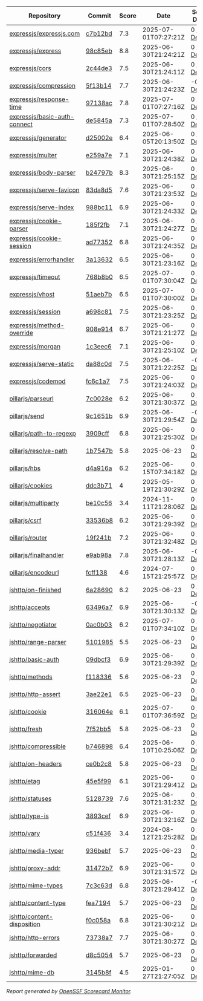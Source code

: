 <!-- OPENSSF-SCORECARD-MONITOR:START -->

| Repository | Commit | Score | Date | Score Delta | Report | StepSecurity |
| -- | -- | -- | -- | -- | -- | -- |
| [expressjs/expressjs.com](https://github.com/expressjs/expressjs.com) | [c7b12bd](https://github.com/expressjs/expressjs.com/commit/c7b12bd06d10c0444f9186509865ab608dc8675f) | 7.3 | 2025-07-01T07:27:21Z | 0 / [Details](https://ossf.github.io/scorecard-visualizer/#/projects/github.com/expressjs/expressjs.com/compare/57cbe6cdcd3ae5a23127358d4815b8217b35ac4e/c7b12bd06d10c0444f9186509865ab608dc8675f) | [View](https://ossf.github.io/scorecard-visualizer/#/projects/github.com/expressjs/expressjs.com/commit/c7b12bd06d10c0444f9186509865ab608dc8675f) | [Fix it](https://app.stepsecurity.io/securerepo?repo=expressjs/expressjs.com) |
| [expressjs/express](https://github.com/expressjs/express) | [98c85eb](https://github.com/expressjs/express/commit/98c85eb0dd64f23940f1ac5b43d74d0eac659248) | 8.8 | 2025-06-30T21:24:21Z | 0 / [Details](https://ossf.github.io/scorecard-visualizer/#/projects/github.com/expressjs/express/compare/9784321e89b7d32aaff481aa24a9e8cccef4b101/98c85eb0dd64f23940f1ac5b43d74d0eac659248) | [View](https://ossf.github.io/scorecard-visualizer/#/projects/github.com/expressjs/express/commit/98c85eb0dd64f23940f1ac5b43d74d0eac659248) | [Fix it](https://app.stepsecurity.io/securerepo?repo=expressjs/express) |
| [expressjs/cors](https://github.com/expressjs/cors) | [2c44de3](https://github.com/expressjs/cors/commit/2c44de3296d8aaf605315d48f972e73f467b138d) | 7.5 | 2025-06-30T21:24:11Z | 0 / [Details](https://ossf.github.io/scorecard-visualizer/#/projects/github.com/expressjs/cors/compare/2c44de3296d8aaf605315d48f972e73f467b138d/2c44de3296d8aaf605315d48f972e73f467b138d) | [View](https://ossf.github.io/scorecard-visualizer/#/projects/github.com/expressjs/cors/commit/2c44de3296d8aaf605315d48f972e73f467b138d) | [Fix it](https://app.stepsecurity.io/securerepo?repo=expressjs/cors) |
| [expressjs/compression](https://github.com/expressjs/compression) | [5f13b14](https://github.com/expressjs/compression/commit/5f13b148d2a1a2daaa8647e03592214bb240bf18) | 7.7 | 2025-06-30T21:24:23Z | -0.1 / [Details](https://ossf.github.io/scorecard-visualizer/#/projects/github.com/expressjs/compression/compare/5f13b148d2a1a2daaa8647e03592214bb240bf18/5f13b148d2a1a2daaa8647e03592214bb240bf18) | [View](https://ossf.github.io/scorecard-visualizer/#/projects/github.com/expressjs/compression/commit/5f13b148d2a1a2daaa8647e03592214bb240bf18) | [Fix it](https://app.stepsecurity.io/securerepo?repo=expressjs/compression) |
| [expressjs/response-time](https://github.com/expressjs/response-time) | [97138ac](https://github.com/expressjs/response-time/commit/97138acd8e9531635face6666e7ccb5f9eaabed5) | 7.8 | 2025-07-01T07:27:16Z | 0 / [Details](https://ossf.github.io/scorecard-visualizer/#/projects/github.com/expressjs/response-time/compare/97138acd8e9531635face6666e7ccb5f9eaabed5/97138acd8e9531635face6666e7ccb5f9eaabed5) | [View](https://ossf.github.io/scorecard-visualizer/#/projects/github.com/expressjs/response-time/commit/97138acd8e9531635face6666e7ccb5f9eaabed5) | [Fix it](https://app.stepsecurity.io/securerepo?repo=expressjs/response-time) |
| [expressjs/basic-auth-connect](https://github.com/expressjs/basic-auth-connect) | [de5845a](https://github.com/expressjs/basic-auth-connect/commit/de5845a7ab44acb262b67a75692a03dc11c9b17a) | 7.3 | 2025-07-01T07:28:50Z | 0 / [Details](https://ossf.github.io/scorecard-visualizer/#/projects/github.com/expressjs/basic-auth-connect/compare/de5845a7ab44acb262b67a75692a03dc11c9b17a/de5845a7ab44acb262b67a75692a03dc11c9b17a) | [View](https://ossf.github.io/scorecard-visualizer/#/projects/github.com/expressjs/basic-auth-connect/commit/de5845a7ab44acb262b67a75692a03dc11c9b17a) | [Fix it](https://app.stepsecurity.io/securerepo?repo=expressjs/basic-auth-connect) |
| [expressjs/generator](https://github.com/expressjs/generator) | [d25002e](https://github.com/expressjs/generator/commit/d25002eae177221ec55962d7e227418884844f94) | 6.4 | 2025-06-05T20:13:50Z | 0 / [Details](https://ossf.github.io/scorecard-visualizer/#/projects/github.com/expressjs/generator/compare/d25002eae177221ec55962d7e227418884844f94/d25002eae177221ec55962d7e227418884844f94) | [View](https://ossf.github.io/scorecard-visualizer/#/projects/github.com/expressjs/generator/commit/d25002eae177221ec55962d7e227418884844f94) | [Fix it](https://app.stepsecurity.io/securerepo?repo=expressjs/generator) |
| [expressjs/multer](https://github.com/expressjs/multer) | [e259a7e](https://github.com/expressjs/multer/commit/e259a7ee2141f5c89fd3d3e7d6825e706754340e) | 7.1 | 2025-06-30T21:24:38Z | 0 / [Details](https://ossf.github.io/scorecard-visualizer/#/projects/github.com/expressjs/multer/compare/e259a7ee2141f5c89fd3d3e7d6825e706754340e/e259a7ee2141f5c89fd3d3e7d6825e706754340e) | [View](https://ossf.github.io/scorecard-visualizer/#/projects/github.com/expressjs/multer/commit/e259a7ee2141f5c89fd3d3e7d6825e706754340e) | [Fix it](https://app.stepsecurity.io/securerepo?repo=expressjs/multer) |
| [expressjs/body-parser](https://github.com/expressjs/body-parser) | [b24797b](https://github.com/expressjs/body-parser/commit/b24797bf5976dd65e55193fd62630beb15d65b10) | 8.3 | 2025-06-30T21:25:15Z | 0 / [Details](https://ossf.github.io/scorecard-visualizer/#/projects/github.com/expressjs/body-parser/compare/749ceacf97000a68c687c197987f95af50ce3a98/b24797bf5976dd65e55193fd62630beb15d65b10) | [View](https://ossf.github.io/scorecard-visualizer/#/projects/github.com/expressjs/body-parser/commit/b24797bf5976dd65e55193fd62630beb15d65b10) | [Fix it](https://app.stepsecurity.io/securerepo?repo=expressjs/body-parser) |
| [expressjs/serve-favicon](https://github.com/expressjs/serve-favicon) | [83da8d5](https://github.com/expressjs/serve-favicon/commit/83da8d55d6511c716f31d9ecd9bf96bdda61fc0a) | 7.6 | 2025-06-30T21:23:53Z | 0 / [Details](https://ossf.github.io/scorecard-visualizer/#/projects/github.com/expressjs/serve-favicon/compare/83da8d55d6511c716f31d9ecd9bf96bdda61fc0a/83da8d55d6511c716f31d9ecd9bf96bdda61fc0a) | [View](https://ossf.github.io/scorecard-visualizer/#/projects/github.com/expressjs/serve-favicon/commit/83da8d55d6511c716f31d9ecd9bf96bdda61fc0a) | [Fix it](https://app.stepsecurity.io/securerepo?repo=expressjs/serve-favicon) |
| [expressjs/serve-index](https://github.com/expressjs/serve-index) | [988bc11](https://github.com/expressjs/serve-index/commit/988bc1109cb970b29629058665d9d5f56caa7144) | 6.9 | 2025-06-30T21:24:33Z | 0 / [Details](https://ossf.github.io/scorecard-visualizer/#/projects/github.com/expressjs/serve-index/compare/988bc1109cb970b29629058665d9d5f56caa7144/988bc1109cb970b29629058665d9d5f56caa7144) | [View](https://ossf.github.io/scorecard-visualizer/#/projects/github.com/expressjs/serve-index/commit/988bc1109cb970b29629058665d9d5f56caa7144) | [Fix it](https://app.stepsecurity.io/securerepo?repo=expressjs/serve-index) |
| [expressjs/cookie-parser](https://github.com/expressjs/cookie-parser) | [185f2fb](https://github.com/expressjs/cookie-parser/commit/185f2fb85dbf5947d8eb506f338c8d8f48ec2e24) | 7.1 | 2025-06-30T21:24:27Z | 0 / [Details](https://ossf.github.io/scorecard-visualizer/#/projects/github.com/expressjs/cookie-parser/compare/185f2fb85dbf5947d8eb506f338c8d8f48ec2e24/185f2fb85dbf5947d8eb506f338c8d8f48ec2e24) | [View](https://ossf.github.io/scorecard-visualizer/#/projects/github.com/expressjs/cookie-parser/commit/185f2fb85dbf5947d8eb506f338c8d8f48ec2e24) | [Fix it](https://app.stepsecurity.io/securerepo?repo=expressjs/cookie-parser) |
| [expressjs/cookie-session](https://github.com/expressjs/cookie-session) | [ad77352](https://github.com/expressjs/cookie-session/commit/ad77352e3f22f38c5e23e7239a04da47d649aab1) | 6.8 | 2025-06-30T21:24:35Z | 0 / [Details](https://ossf.github.io/scorecard-visualizer/#/projects/github.com/expressjs/cookie-session/compare/ad77352e3f22f38c5e23e7239a04da47d649aab1/ad77352e3f22f38c5e23e7239a04da47d649aab1) | [View](https://ossf.github.io/scorecard-visualizer/#/projects/github.com/expressjs/cookie-session/commit/ad77352e3f22f38c5e23e7239a04da47d649aab1) | [Fix it](https://app.stepsecurity.io/securerepo?repo=expressjs/cookie-session) |
| [expressjs/errorhandler](https://github.com/expressjs/errorhandler) | [3a13632](https://github.com/expressjs/errorhandler/commit/3a13632b1e77530aeba5c7d3265d5a732171ad41) | 6.5 | 2025-06-30T21:23:16Z | 0 / [Details](https://ossf.github.io/scorecard-visualizer/#/projects/github.com/expressjs/errorhandler/compare/3a13632b1e77530aeba5c7d3265d5a732171ad41/3a13632b1e77530aeba5c7d3265d5a732171ad41) | [View](https://ossf.github.io/scorecard-visualizer/#/projects/github.com/expressjs/errorhandler/commit/3a13632b1e77530aeba5c7d3265d5a732171ad41) | [Fix it](https://app.stepsecurity.io/securerepo?repo=expressjs/errorhandler) |
| [expressjs/timeout](https://github.com/expressjs/timeout) | [768b8b0](https://github.com/expressjs/timeout/commit/768b8b0752d59ad21952d9dfe94dfbc01ee53e85) | 6.5 | 2025-07-01T07:30:04Z | 0 / [Details](https://ossf.github.io/scorecard-visualizer/#/projects/github.com/expressjs/timeout/compare/768b8b0752d59ad21952d9dfe94dfbc01ee53e85/768b8b0752d59ad21952d9dfe94dfbc01ee53e85) | [View](https://ossf.github.io/scorecard-visualizer/#/projects/github.com/expressjs/timeout/commit/768b8b0752d59ad21952d9dfe94dfbc01ee53e85) | [Fix it](https://app.stepsecurity.io/securerepo?repo=expressjs/timeout) |
| [expressjs/vhost](https://github.com/expressjs/vhost) | [51aeb7b](https://github.com/expressjs/vhost/commit/51aeb7b67611542531af8900a4b6b8cbc12ce4d5) | 6.5 | 2025-07-01T07:30:00Z | 0 / [Details](https://ossf.github.io/scorecard-visualizer/#/projects/github.com/expressjs/vhost/compare/51aeb7b67611542531af8900a4b6b8cbc12ce4d5/51aeb7b67611542531af8900a4b6b8cbc12ce4d5) | [View](https://ossf.github.io/scorecard-visualizer/#/projects/github.com/expressjs/vhost/commit/51aeb7b67611542531af8900a4b6b8cbc12ce4d5) | [Fix it](https://app.stepsecurity.io/securerepo?repo=expressjs/vhost) |
| [expressjs/session](https://github.com/expressjs/session) | [a698c81](https://github.com/expressjs/session/commit/a698c81f2ab950188cdbd7f30bb3a89fd68e2046) | 7.5 | 2025-06-30T21:23:25Z | 0 / [Details](https://ossf.github.io/scorecard-visualizer/#/projects/github.com/expressjs/session/compare/a698c81f2ab950188cdbd7f30bb3a89fd68e2046/a698c81f2ab950188cdbd7f30bb3a89fd68e2046) | [View](https://ossf.github.io/scorecard-visualizer/#/projects/github.com/expressjs/session/commit/a698c81f2ab950188cdbd7f30bb3a89fd68e2046) | [Fix it](https://app.stepsecurity.io/securerepo?repo=expressjs/session) |
| [expressjs/method-override](https://github.com/expressjs/method-override) | [908e914](https://github.com/expressjs/method-override/commit/908e9147586f4a0e75416a4c5f75b603a3397ee4) | 6.7 | 2025-06-30T21:21:27Z | 0 / [Details](https://ossf.github.io/scorecard-visualizer/#/projects/github.com/expressjs/method-override/compare/908e9147586f4a0e75416a4c5f75b603a3397ee4/908e9147586f4a0e75416a4c5f75b603a3397ee4) | [View](https://ossf.github.io/scorecard-visualizer/#/projects/github.com/expressjs/method-override/commit/908e9147586f4a0e75416a4c5f75b603a3397ee4) | [Fix it](https://app.stepsecurity.io/securerepo?repo=expressjs/method-override) |
| [expressjs/morgan](https://github.com/expressjs/morgan) | [1c3eec6](https://github.com/expressjs/morgan/commit/1c3eec6ca544da81420f935fbc26e22e51adfeb8) | 7.1 | 2025-06-30T21:25:10Z | 0 / [Details](https://ossf.github.io/scorecard-visualizer/#/projects/github.com/expressjs/morgan/compare/1c3eec6ca544da81420f935fbc26e22e51adfeb8/1c3eec6ca544da81420f935fbc26e22e51adfeb8) | [View](https://ossf.github.io/scorecard-visualizer/#/projects/github.com/expressjs/morgan/commit/1c3eec6ca544da81420f935fbc26e22e51adfeb8) | [Fix it](https://app.stepsecurity.io/securerepo?repo=expressjs/morgan) |
| [expressjs/serve-static](https://github.com/expressjs/serve-static) | [da88c0d](https://github.com/expressjs/serve-static/commit/da88c0dc76984a0d313bf64b6ea527f35381c24e) | 7.5 | 2025-06-30T21:22:25Z | -0.3 / [Details](https://ossf.github.io/scorecard-visualizer/#/projects/github.com/expressjs/serve-static/compare/e010c1ca738478a2a19fd58138ff48bd290aa3e7/da88c0dc76984a0d313bf64b6ea527f35381c24e) | [View](https://ossf.github.io/scorecard-visualizer/#/projects/github.com/expressjs/serve-static/commit/da88c0dc76984a0d313bf64b6ea527f35381c24e) | [Fix it](https://app.stepsecurity.io/securerepo?repo=expressjs/serve-static) |
| [expressjs/codemod](https://github.com/expressjs/codemod) | [fc6c1a7](https://github.com/expressjs/codemod/commit/fc6c1a70448fbcaec807b933e6cdc646e1a877e6) | 7.5 | 2025-06-30T21:24:03Z | 0 / [Details](https://ossf.github.io/scorecard-visualizer/#/projects/github.com/expressjs/codemod/compare/fc6c1a70448fbcaec807b933e6cdc646e1a877e6/fc6c1a70448fbcaec807b933e6cdc646e1a877e6) | [View](https://ossf.github.io/scorecard-visualizer/#/projects/github.com/expressjs/codemod/commit/fc6c1a70448fbcaec807b933e6cdc646e1a877e6) | [Fix it](https://app.stepsecurity.io/securerepo?repo=expressjs/codemod) |
| [pillarjs/parseurl](https://github.com/pillarjs/parseurl) | [7c0028e](https://github.com/pillarjs/parseurl/commit/7c0028e2f9ec7563d0000b3192948c3dc204ca85) | 6.2 | 2025-06-30T21:30:37Z | 0 / [Details](https://ossf.github.io/scorecard-visualizer/#/projects/github.com/pillarjs/parseurl/compare/7c0028e2f9ec7563d0000b3192948c3dc204ca85/7c0028e2f9ec7563d0000b3192948c3dc204ca85) | [View](https://ossf.github.io/scorecard-visualizer/#/projects/github.com/pillarjs/parseurl/commit/7c0028e2f9ec7563d0000b3192948c3dc204ca85) | [Fix it](https://app.stepsecurity.io/securerepo?repo=pillarjs/parseurl) |
| [pillarjs/send](https://github.com/pillarjs/send) | [9c1651b](https://github.com/pillarjs/send/commit/9c1651bf00719da3ec7124e729bebc6b1b8407f4) | 6.9 | 2025-06-30T21:29:54Z | -0.2 / [Details](https://ossf.github.io/scorecard-visualizer/#/projects/github.com/pillarjs/send/compare/9c1651bf00719da3ec7124e729bebc6b1b8407f4/9c1651bf00719da3ec7124e729bebc6b1b8407f4) | [View](https://ossf.github.io/scorecard-visualizer/#/projects/github.com/pillarjs/send/commit/9c1651bf00719da3ec7124e729bebc6b1b8407f4) | [Fix it](https://app.stepsecurity.io/securerepo?repo=pillarjs/send) |
| [pillarjs/path-to-regexp](https://github.com/pillarjs/path-to-regexp) | [3909cff](https://github.com/pillarjs/path-to-regexp/commit/3909cff28bf349d4a24b7e2938e0d543b46c1879) | 6.8 | 2025-06-30T21:25:30Z | 0 / [Details](https://ossf.github.io/scorecard-visualizer/#/projects/github.com/pillarjs/path-to-regexp/compare/3909cff28bf349d4a24b7e2938e0d543b46c1879/3909cff28bf349d4a24b7e2938e0d543b46c1879) | [View](https://ossf.github.io/scorecard-visualizer/#/projects/github.com/pillarjs/path-to-regexp/commit/3909cff28bf349d4a24b7e2938e0d543b46c1879) | [Fix it](https://app.stepsecurity.io/securerepo?repo=pillarjs/path-to-regexp) |
| [pillarjs/resolve-path](https://github.com/pillarjs/resolve-path) | [1b7547b](https://github.com/pillarjs/resolve-path/commit/1b7547b89e3c98bc261e560435e7eb1841b29b01) | 5.8 | 2025-06-23 | 0 / [Details](https://ossf.github.io/scorecard-visualizer/#/projects/github.com/pillarjs/resolve-path/compare/1b7547b89e3c98bc261e560435e7eb1841b29b01/1b7547b89e3c98bc261e560435e7eb1841b29b01) | [View](https://ossf.github.io/scorecard-visualizer/#/projects/github.com/pillarjs/resolve-path/commit/1b7547b89e3c98bc261e560435e7eb1841b29b01) | [Fix it](https://app.stepsecurity.io/securerepo?repo=pillarjs/resolve-path) |
| [pillarjs/hbs](https://github.com/pillarjs/hbs) | [d4a916a](https://github.com/pillarjs/hbs/commit/d4a916a9e67517cc35815af29e5deee3d9c4066a) | 6.2 | 2025-06-15T07:34:18Z | 0 / [Details](https://ossf.github.io/scorecard-visualizer/#/projects/github.com/pillarjs/hbs/compare/d4a916a9e67517cc35815af29e5deee3d9c4066a/d4a916a9e67517cc35815af29e5deee3d9c4066a) | [View](https://ossf.github.io/scorecard-visualizer/#/projects/github.com/pillarjs/hbs/commit/d4a916a9e67517cc35815af29e5deee3d9c4066a) | [Fix it](https://app.stepsecurity.io/securerepo?repo=pillarjs/hbs) |
| [pillarjs/cookies](https://github.com/pillarjs/cookies) | [ddc3b71](https://github.com/pillarjs/cookies/commit/ddc3b7130a6fb8d90e81d352e32883689dfc557e) | 4 | 2025-05-19T21:30:29Z | 0 / [Details](https://ossf.github.io/scorecard-visualizer/#/projects/github.com/pillarjs/cookies/compare/ddc3b7130a6fb8d90e81d352e32883689dfc557e/ddc3b7130a6fb8d90e81d352e32883689dfc557e) | [View](https://ossf.github.io/scorecard-visualizer/#/projects/github.com/pillarjs/cookies/commit/ddc3b7130a6fb8d90e81d352e32883689dfc557e) | [Fix it](https://app.stepsecurity.io/securerepo?repo=pillarjs/cookies) |
| [pillarjs/multiparty](https://github.com/pillarjs/multiparty) | [be10c56](https://github.com/pillarjs/multiparty/commit/be10c56113b3c61950cf4da2cbfb5e8161676bc4) | 3.4 | 2024-11-11T21:28:06Z | 0 / [Details](https://ossf.github.io/scorecard-visualizer/#/projects/github.com/pillarjs/multiparty/compare/a786412b1c959cd2fef9190f778f599a8c059f3a/be10c56113b3c61950cf4da2cbfb5e8161676bc4) | [View](https://ossf.github.io/scorecard-visualizer/#/projects/github.com/pillarjs/multiparty/commit/be10c56113b3c61950cf4da2cbfb5e8161676bc4) | [Fix it](https://app.stepsecurity.io/securerepo?repo=pillarjs/multiparty) |
| [pillarjs/csrf](https://github.com/pillarjs/csrf) | [33536b8](https://github.com/pillarjs/csrf/commit/33536b89609ea7354aeae2c0720087f6ff77eaa4) | 6.2 | 2025-06-30T21:29:39Z | 0 / [Details](https://ossf.github.io/scorecard-visualizer/#/projects/github.com/pillarjs/csrf/compare/33536b89609ea7354aeae2c0720087f6ff77eaa4/33536b89609ea7354aeae2c0720087f6ff77eaa4) | [View](https://ossf.github.io/scorecard-visualizer/#/projects/github.com/pillarjs/csrf/commit/33536b89609ea7354aeae2c0720087f6ff77eaa4) | [Fix it](https://app.stepsecurity.io/securerepo?repo=pillarjs/csrf) |
| [pillarjs/router](https://github.com/pillarjs/router) | [19f241b](https://github.com/pillarjs/router/commit/19f241bca8789a684d694e95711ddd1e6b83d8a4) | 7.2 | 2025-06-30T21:32:48Z | 0 / [Details](https://ossf.github.io/scorecard-visualizer/#/projects/github.com/pillarjs/router/compare/19f241bca8789a684d694e95711ddd1e6b83d8a4/19f241bca8789a684d694e95711ddd1e6b83d8a4) | [View](https://ossf.github.io/scorecard-visualizer/#/projects/github.com/pillarjs/router/commit/19f241bca8789a684d694e95711ddd1e6b83d8a4) | [Fix it](https://app.stepsecurity.io/securerepo?repo=pillarjs/router) |
| [pillarjs/finalhandler](https://github.com/pillarjs/finalhandler) | [e9ab98a](https://github.com/pillarjs/finalhandler/commit/e9ab98abcd8ce01f3d43f823b1c6c91b1dc68288) | 7.8 | 2025-06-30T21:28:13Z | -0.2 / [Details](https://ossf.github.io/scorecard-visualizer/#/projects/github.com/pillarjs/finalhandler/compare/e1534a09cfff7a4aad420b33a9e91b6f593a844a/e9ab98abcd8ce01f3d43f823b1c6c91b1dc68288) | [View](https://ossf.github.io/scorecard-visualizer/#/projects/github.com/pillarjs/finalhandler/commit/e9ab98abcd8ce01f3d43f823b1c6c91b1dc68288) | [Fix it](https://app.stepsecurity.io/securerepo?repo=pillarjs/finalhandler) |
| [pillarjs/encodeurl](https://github.com/pillarjs/encodeurl) | [fcff138](https://github.com/pillarjs/encodeurl/commit/fcff1380e788dd83609c9bec7e2f1ca72759c037) | 4.6 | 2024-07-15T21:25:57Z | 0 / [Details](https://ossf.github.io/scorecard-visualizer/#/projects/github.com/pillarjs/encodeurl/compare/fcff1380e788dd83609c9bec7e2f1ca72759c037/fcff1380e788dd83609c9bec7e2f1ca72759c037) | [View](https://ossf.github.io/scorecard-visualizer/#/projects/github.com/pillarjs/encodeurl/commit/fcff1380e788dd83609c9bec7e2f1ca72759c037) | [Fix it](https://app.stepsecurity.io/securerepo?repo=pillarjs/encodeurl) |
| [jshttp/on-finished](https://github.com/jshttp/on-finished) | [6a28690](https://github.com/jshttp/on-finished/commit/6a2869067a3d64d0fe7b71e5bb35ac6c9bb3defc) | 6.2 | 2025-06-23 | 0 / [Details](https://ossf.github.io/scorecard-visualizer/#/projects/github.com/jshttp/on-finished/compare/6a2869067a3d64d0fe7b71e5bb35ac6c9bb3defc/6a2869067a3d64d0fe7b71e5bb35ac6c9bb3defc) | [View](https://ossf.github.io/scorecard-visualizer/#/projects/github.com/jshttp/on-finished/commit/6a2869067a3d64d0fe7b71e5bb35ac6c9bb3defc) | [Fix it](https://app.stepsecurity.io/securerepo?repo=jshttp/on-finished) |
| [jshttp/accepts](https://github.com/jshttp/accepts) | [63496a7](https://github.com/jshttp/accepts/commit/63496a7796f1e1156d315d55b21447a756583148) | 6.9 | 2025-06-30T21:30:13Z | -0.1 / [Details](https://ossf.github.io/scorecard-visualizer/#/projects/github.com/jshttp/accepts/compare/63496a7796f1e1156d315d55b21447a756583148/63496a7796f1e1156d315d55b21447a756583148) | [View](https://ossf.github.io/scorecard-visualizer/#/projects/github.com/jshttp/accepts/commit/63496a7796f1e1156d315d55b21447a756583148) | [Fix it](https://app.stepsecurity.io/securerepo?repo=jshttp/accepts) |
| [jshttp/negotiator](https://github.com/jshttp/negotiator) | [0ac0b03](https://github.com/jshttp/negotiator/commit/0ac0b03b79b91226c464fb8bc7339216774b247a) | 6.2 | 2025-07-01T07:34:10Z | 0 / [Details](https://ossf.github.io/scorecard-visualizer/#/projects/github.com/jshttp/negotiator/compare/0ac0b03b79b91226c464fb8bc7339216774b247a/0ac0b03b79b91226c464fb8bc7339216774b247a) | [View](https://ossf.github.io/scorecard-visualizer/#/projects/github.com/jshttp/negotiator/commit/0ac0b03b79b91226c464fb8bc7339216774b247a) | [Fix it](https://app.stepsecurity.io/securerepo?repo=jshttp/negotiator) |
| [jshttp/range-parser](https://github.com/jshttp/range-parser) | [5101985](https://github.com/jshttp/range-parser/commit/510198523e72b6061e67e0b3ec03b9a5b5a538b4) | 5.5 | 2025-06-23 | 0 / [Details](https://ossf.github.io/scorecard-visualizer/#/projects/github.com/jshttp/range-parser/compare/510198523e72b6061e67e0b3ec03b9a5b5a538b4/510198523e72b6061e67e0b3ec03b9a5b5a538b4) | [View](https://ossf.github.io/scorecard-visualizer/#/projects/github.com/jshttp/range-parser/commit/510198523e72b6061e67e0b3ec03b9a5b5a538b4) | [Fix it](https://app.stepsecurity.io/securerepo?repo=jshttp/range-parser) |
| [jshttp/basic-auth](https://github.com/jshttp/basic-auth) | [09dbcf3](https://github.com/jshttp/basic-auth/commit/09dbcf3ee111589eab4a00afea57ab06ca8ef31b) | 6.9 | 2025-06-30T21:29:39Z | 0 / [Details](https://ossf.github.io/scorecard-visualizer/#/projects/github.com/jshttp/basic-auth/compare/09dbcf3ee111589eab4a00afea57ab06ca8ef31b/09dbcf3ee111589eab4a00afea57ab06ca8ef31b) | [View](https://ossf.github.io/scorecard-visualizer/#/projects/github.com/jshttp/basic-auth/commit/09dbcf3ee111589eab4a00afea57ab06ca8ef31b) | [Fix it](https://app.stepsecurity.io/securerepo?repo=jshttp/basic-auth) |
| [jshttp/methods](https://github.com/jshttp/methods) | [f118336](https://github.com/jshttp/methods/commit/f118336b45c73c750d1c09b0f191a3f2714ba6d8) | 5.6 | 2025-06-23 | 0 / [Details](https://ossf.github.io/scorecard-visualizer/#/projects/github.com/jshttp/methods/compare/f118336b45c73c750d1c09b0f191a3f2714ba6d8/f118336b45c73c750d1c09b0f191a3f2714ba6d8) | [View](https://ossf.github.io/scorecard-visualizer/#/projects/github.com/jshttp/methods/commit/f118336b45c73c750d1c09b0f191a3f2714ba6d8) | [Fix it](https://app.stepsecurity.io/securerepo?repo=jshttp/methods) |
| [jshttp/http-assert](https://github.com/jshttp/http-assert) | [3ae22e1](https://github.com/jshttp/http-assert/commit/3ae22e131825155672ddc19dac5c1485cc0f9996) | 6.5 | 2025-06-23 | 0 / [Details](https://ossf.github.io/scorecard-visualizer/#/projects/github.com/jshttp/http-assert/compare/3ae22e131825155672ddc19dac5c1485cc0f9996/3ae22e131825155672ddc19dac5c1485cc0f9996) | [View](https://ossf.github.io/scorecard-visualizer/#/projects/github.com/jshttp/http-assert/commit/3ae22e131825155672ddc19dac5c1485cc0f9996) | [Fix it](https://app.stepsecurity.io/securerepo?repo=jshttp/http-assert) |
| [jshttp/cookie](https://github.com/jshttp/cookie) | [316064e](https://github.com/jshttp/cookie/commit/316064ec56b1b9aaddbff77715d7df50698acbec) | 6.1 | 2025-07-01T07:36:59Z | 0 / [Details](https://ossf.github.io/scorecard-visualizer/#/projects/github.com/jshttp/cookie/compare/316064ec56b1b9aaddbff77715d7df50698acbec/316064ec56b1b9aaddbff77715d7df50698acbec) | [View](https://ossf.github.io/scorecard-visualizer/#/projects/github.com/jshttp/cookie/commit/316064ec56b1b9aaddbff77715d7df50698acbec) | [Fix it](https://app.stepsecurity.io/securerepo?repo=jshttp/cookie) |
| [jshttp/fresh](https://github.com/jshttp/fresh) | [7f52bb5](https://github.com/jshttp/fresh/commit/7f52bb5f50c5feef5054b68364c625749f451ec4) | 5.8 | 2025-06-23 | 0 / [Details](https://ossf.github.io/scorecard-visualizer/#/projects/github.com/jshttp/fresh/compare/7f52bb5f50c5feef5054b68364c625749f451ec4/7f52bb5f50c5feef5054b68364c625749f451ec4) | [View](https://ossf.github.io/scorecard-visualizer/#/projects/github.com/jshttp/fresh/commit/7f52bb5f50c5feef5054b68364c625749f451ec4) | [Fix it](https://app.stepsecurity.io/securerepo?repo=jshttp/fresh) |
| [jshttp/compressible](https://github.com/jshttp/compressible) | [b746898](https://github.com/jshttp/compressible/commit/b746898146619a5a424ec758aafdd0e2a87f7961) | 6.4 | 2025-06-10T10:25:06Z | 0 / [Details](https://ossf.github.io/scorecard-visualizer/#/projects/github.com/jshttp/compressible/compare/b746898146619a5a424ec758aafdd0e2a87f7961/b746898146619a5a424ec758aafdd0e2a87f7961) | [View](https://ossf.github.io/scorecard-visualizer/#/projects/github.com/jshttp/compressible/commit/b746898146619a5a424ec758aafdd0e2a87f7961) | [Fix it](https://app.stepsecurity.io/securerepo?repo=jshttp/compressible) |
| [jshttp/on-headers](https://github.com/jshttp/on-headers) | [ce0b2c8](https://github.com/jshttp/on-headers/commit/ce0b2c8fcd313d38d3534fb731050dc16e105bf6) | 5.8 | 2025-06-23 | 0 / [Details](https://ossf.github.io/scorecard-visualizer/#/projects/github.com/jshttp/on-headers/compare/ce0b2c8fcd313d38d3534fb731050dc16e105bf6/ce0b2c8fcd313d38d3534fb731050dc16e105bf6) | [View](https://ossf.github.io/scorecard-visualizer/#/projects/github.com/jshttp/on-headers/commit/ce0b2c8fcd313d38d3534fb731050dc16e105bf6) | [Fix it](https://app.stepsecurity.io/securerepo?repo=jshttp/on-headers) |
| [jshttp/etag](https://github.com/jshttp/etag) | [45e5f99](https://github.com/jshttp/etag/commit/45e5f99c029594e3bb1469deb117783f91d90ca9) | 6.1 | 2025-06-30T21:29:41Z | 0 / [Details](https://ossf.github.io/scorecard-visualizer/#/projects/github.com/jshttp/etag/compare/45e5f99c029594e3bb1469deb117783f91d90ca9/45e5f99c029594e3bb1469deb117783f91d90ca9) | [View](https://ossf.github.io/scorecard-visualizer/#/projects/github.com/jshttp/etag/commit/45e5f99c029594e3bb1469deb117783f91d90ca9) | [Fix it](https://app.stepsecurity.io/securerepo?repo=jshttp/etag) |
| [jshttp/statuses](https://github.com/jshttp/statuses) | [5128739](https://github.com/jshttp/statuses/commit/512873930e5797e1f379a40b5501870b81d2fce2) | 7.6 | 2025-06-30T21:31:23Z | 0 / [Details](https://ossf.github.io/scorecard-visualizer/#/projects/github.com/jshttp/statuses/compare/91d3e7f745c350ff5d27d92f231135e0876789cb/512873930e5797e1f379a40b5501870b81d2fce2) | [View](https://ossf.github.io/scorecard-visualizer/#/projects/github.com/jshttp/statuses/commit/512873930e5797e1f379a40b5501870b81d2fce2) | [Fix it](https://app.stepsecurity.io/securerepo?repo=jshttp/statuses) |
| [jshttp/type-is](https://github.com/jshttp/type-is) | [3893cef](https://github.com/jshttp/type-is/commit/3893cef7a06ad1e392586b320235fc1af7e611e6) | 6.9 | 2025-06-30T21:32:16Z | 0 / [Details](https://ossf.github.io/scorecard-visualizer/#/projects/github.com/jshttp/type-is/compare/3893cef7a06ad1e392586b320235fc1af7e611e6/3893cef7a06ad1e392586b320235fc1af7e611e6) | [View](https://ossf.github.io/scorecard-visualizer/#/projects/github.com/jshttp/type-is/commit/3893cef7a06ad1e392586b320235fc1af7e611e6) | [Fix it](https://app.stepsecurity.io/securerepo?repo=jshttp/type-is) |
| [jshttp/vary](https://github.com/jshttp/vary) | [c51f436](https://github.com/jshttp/vary/commit/c51f436833208dc74ef13f2b16c167d3d26cc3ed) | 3.4 | 2024-08-12T21:25:28Z | 0 / [Details](https://ossf.github.io/scorecard-visualizer/#/projects/github.com/jshttp/vary/compare/c51f436833208dc74ef13f2b16c167d3d26cc3ed/c51f436833208dc74ef13f2b16c167d3d26cc3ed) | [View](https://ossf.github.io/scorecard-visualizer/#/projects/github.com/jshttp/vary/commit/c51f436833208dc74ef13f2b16c167d3d26cc3ed) | [Fix it](https://app.stepsecurity.io/securerepo?repo=jshttp/vary) |
| [jshttp/media-typer](https://github.com/jshttp/media-typer) | [936bebf](https://github.com/jshttp/media-typer/commit/936bebffc234363881263984648f89ee62ca0a00) | 5.7 | 2025-06-23 | 0 / [Details](https://ossf.github.io/scorecard-visualizer/#/projects/github.com/jshttp/media-typer/compare/936bebffc234363881263984648f89ee62ca0a00/936bebffc234363881263984648f89ee62ca0a00) | [View](https://ossf.github.io/scorecard-visualizer/#/projects/github.com/jshttp/media-typer/commit/936bebffc234363881263984648f89ee62ca0a00) | [Fix it](https://app.stepsecurity.io/securerepo?repo=jshttp/media-typer) |
| [jshttp/proxy-addr](https://github.com/jshttp/proxy-addr) | [31472b7](https://github.com/jshttp/proxy-addr/commit/31472b79100c4202bddaa0fde235b4ea274c0713) | 6.9 | 2025-06-30T21:31:57Z | 0 / [Details](https://ossf.github.io/scorecard-visualizer/#/projects/github.com/jshttp/proxy-addr/compare/31472b79100c4202bddaa0fde235b4ea274c0713/31472b79100c4202bddaa0fde235b4ea274c0713) | [View](https://ossf.github.io/scorecard-visualizer/#/projects/github.com/jshttp/proxy-addr/commit/31472b79100c4202bddaa0fde235b4ea274c0713) | [Fix it](https://app.stepsecurity.io/securerepo?repo=jshttp/proxy-addr) |
| [jshttp/mime-types](https://github.com/jshttp/mime-types) | [7c3c63d](https://github.com/jshttp/mime-types/commit/7c3c63dc002af1a43904ca5533e881807839acac) | 6.8 | 2025-06-30T21:29:41Z | -0.6 / [Details](https://ossf.github.io/scorecard-visualizer/#/projects/github.com/jshttp/mime-types/compare/7c3c63dc002af1a43904ca5533e881807839acac/7c3c63dc002af1a43904ca5533e881807839acac) | [View](https://ossf.github.io/scorecard-visualizer/#/projects/github.com/jshttp/mime-types/commit/7c3c63dc002af1a43904ca5533e881807839acac) | [Fix it](https://app.stepsecurity.io/securerepo?repo=jshttp/mime-types) |
| [jshttp/content-type](https://github.com/jshttp/content-type) | [fea7194](https://github.com/jshttp/content-type/commit/fea719430f65f7cc8c07484aab9486fb5063acbe) | 5.7 | 2025-06-23 | 0 / [Details](https://ossf.github.io/scorecard-visualizer/#/projects/github.com/jshttp/content-type/compare/fea719430f65f7cc8c07484aab9486fb5063acbe/fea719430f65f7cc8c07484aab9486fb5063acbe) | [View](https://ossf.github.io/scorecard-visualizer/#/projects/github.com/jshttp/content-type/commit/fea719430f65f7cc8c07484aab9486fb5063acbe) | [Fix it](https://app.stepsecurity.io/securerepo?repo=jshttp/content-type) |
| [jshttp/content-disposition](https://github.com/jshttp/content-disposition) | [f0c058a](https://github.com/jshttp/content-disposition/commit/f0c058a81d8090d65eec42c63f9236ba71303adb) | 6.8 | 2025-06-30T21:30:21Z | 0 / [Details](https://ossf.github.io/scorecard-visualizer/#/projects/github.com/jshttp/content-disposition/compare/f0c058a81d8090d65eec42c63f9236ba71303adb/f0c058a81d8090d65eec42c63f9236ba71303adb) | [View](https://ossf.github.io/scorecard-visualizer/#/projects/github.com/jshttp/content-disposition/commit/f0c058a81d8090d65eec42c63f9236ba71303adb) | [Fix it](https://app.stepsecurity.io/securerepo?repo=jshttp/content-disposition) |
| [jshttp/http-errors](https://github.com/jshttp/http-errors) | [73738a7](https://github.com/jshttp/http-errors/commit/73738a7e29c665fb9a687da3c291e20f31c2e330) | 7.7 | 2025-06-30T21:30:27Z | 0 / [Details](https://ossf.github.io/scorecard-visualizer/#/projects/github.com/jshttp/http-errors/compare/73738a7e29c665fb9a687da3c291e20f31c2e330/73738a7e29c665fb9a687da3c291e20f31c2e330) | [View](https://ossf.github.io/scorecard-visualizer/#/projects/github.com/jshttp/http-errors/commit/73738a7e29c665fb9a687da3c291e20f31c2e330) | [Fix it](https://app.stepsecurity.io/securerepo?repo=jshttp/http-errors) |
| [jshttp/forwarded](https://github.com/jshttp/forwarded) | [d8c5054](https://github.com/jshttp/forwarded/commit/d8c50543083dfdfdc05128298a9d6d0c9cefd378) | 5.7 | 2025-06-23 | 0 / [Details](https://ossf.github.io/scorecard-visualizer/#/projects/github.com/jshttp/forwarded/compare/d8c50543083dfdfdc05128298a9d6d0c9cefd378/d8c50543083dfdfdc05128298a9d6d0c9cefd378) | [View](https://ossf.github.io/scorecard-visualizer/#/projects/github.com/jshttp/forwarded/commit/d8c50543083dfdfdc05128298a9d6d0c9cefd378) | [Fix it](https://app.stepsecurity.io/securerepo?repo=jshttp/forwarded) |
| [jshttp/mime-db](https://github.com/jshttp/mime-db) | [3145b8f](https://github.com/jshttp/mime-db/commit/3145b8fd1a082730eb57540f68421b081909b651) | 4.5 | 2025-01-27T21:27:05Z | 0 / [Details](https://ossf.github.io/scorecard-visualizer/#/projects/github.com/jshttp/mime-db/compare/3145b8fd1a082730eb57540f68421b081909b651/3145b8fd1a082730eb57540f68421b081909b651) | [View](https://ossf.github.io/scorecard-visualizer/#/projects/github.com/jshttp/mime-db/commit/3145b8fd1a082730eb57540f68421b081909b651) | [Fix it](https://app.stepsecurity.io/securerepo?repo=jshttp/mime-db) |

_Report generated by [OpenSSF Scorecard Monitor](https://github.com/ossf/scorecard-monitor)._

<!-- OPENSSF-SCORECARD-MONITOR:END -->